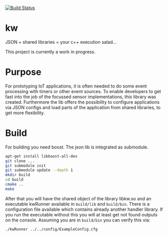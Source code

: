 [![Build Status](shttp://jenkins.familie-uhlich.de/buildStatus/icon?job=kw)](https://jenkins.familie-uhlich.de/job/kw/)

# kw
JSON + shared libraries = your c++ execution salad... 

This project is currently a work in progress.

# Purpose
For prototyping IoT applications, it is often needed to do some event 
processing with timers or other event sources. To enable developers to get fast into the job of 
the focussed sensor implementations, this library was created.
Furthermore the lib offers the possibility to configure applications via JSON configs and load 
parts of the application from shared libraries, to get more flexibility.

# Build

For building you need boost. The json lib is integrated as submodule.

```bash
apt-get install libboost-all-dev
git clone ...
git submodule init
git submodule update --depth 1
mkdir build
cd build
cmake ..
make
```

After that you will have the shared object of the library libkw.so and an executable kwRunner available in `build/lib` and `build/bin`.
There is a configuration file available which contains already another handler library. If you run the executable without this you will at least get not found outputs on the console.
Assuming you are in `build/bin` you can verify this via:

```bash
./kwRunner ../../config/ExampleConfig.cfg
```
